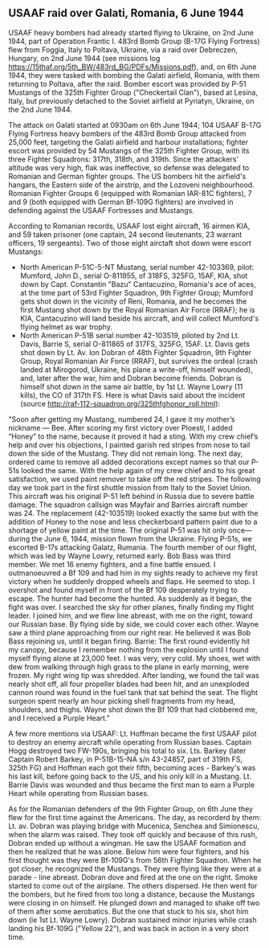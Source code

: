 ## USAAF raid over Galati, Romania, 6 June 1944

USAAF heavy bombers had already started flying to Ukraine, on 2nd June 1944, part of Operation Frantic I.
483rd Bomb Group (B-17G Flying Fortress) flew from Foggia, Italy to Poltava, Ukraine, via a raid over Debreczen, Hungary, on 2nd June 1944 (see missions log <https://15thaf.org/5th_BW/483rd_BG/PDFs/Missions.pdf>), and, on 6th June 1944, they were tasked with bombing the Galati airfield, Romania, with them returning to Poltava, after the raid. Bomber escort was provided by P-51 Mustangs of the 325th Fighter Group ("Checkertail Clan"), based at Lesina, Italy, but previously detached to the Soviet airfield at Pyriatyn, Ukraine, on the 2nd June 1944.

The attack on Galati started at 0930am on 6th June 1944; 104 USAAF B-17G Flying Fortress heavy bombers of the 483rd Bomb Group attacked from 25,000 feet, targeting the Galati airfield and harbour installations; fighter escort was provided by 54 Mustangs of the 325th Fighter Group, with its three Fighter Squadrons: 317th, 318th, and 319th. Since the attackers' altitude was very high, flak was ineffective, so defense was delegated to Romanian and German fighter groups. The US bombers hit the airfield's hangars, the Eastern side of the airstrip, and the Lozoveni neighbourhood. Romanian Fighter Groups 6 (equipped with Romanian IAR-81C fighters), 7 and 9 (both equipped with German Bf-109G fighters) are involved in defending against the USAAF Fortresses and Mustangs.

According to Romanian records, USAAF lost eight aircraft, 16 airmen KIA, and 59 taken prisoner (one captain, 24 second lieutenants, 23 warrant officers, 19 sergeants). Two of those eight airctaft shot down were escort Mustangs:

- North American P-51C-5-NT Mustang, serial number 42-103369, pilot: Mumford, John D., serial O-811955, of 318FS, 325FG, 15AF, KIA, shot down by Capt. Constantin "Bazu" Cantacuzino, Romania's ace of aces, at the time part of 53rd Fighter Squadron, 9th Fighter Group; Mumford gets shot down in the vicinity of Reni, Romania, and he becomes the first Mustang shot down by the Royal Romanian Air Force (RRAF); he is KIA, Cantacuzino will land beside his aircraft, and will collect Mumford's flying helmet as war trophy.
- North American P-51B serial number 42-103519, piloted by 2nd Lt. Davis, Barrie S, serial O-811865 of 317FS, 325FG, 15AF. Lt. Davis gets shot down by Lt. Av. Ion Dobran of 48th Fighter Squadron, 9th Fighter Group, Royal Romanian Air Force (RRAF), but survives the ordeal (crash landed at Mirogorod, Ukraine, his plane a write-off, himself wounded), and, later after the war, him and Dobran become friends. Dobran is himself shot down in the same air battle, by 1st Lt. Wayne Lowry (11 kills), the CO of 317th FS. Here is what Davis said about the incident (source <http://raf-112-squadron.org/325thfghonor_roll.html>):

"Soon after getting my Mustang, numbered 24,  I gave it my mother’s nickname — Bee. After scoring my first victory over Ploesti, I added “Honey” to the name, because it proved it had a sting. With my crew chief’s help and over his objections, I painted garish red stripes from nose to tail down the side of the Mustang. They did not remain long. The next day, ordered came to remove all added decorations except names so that our P-51s looked the same. With the help again of my crew chief and to his great satisfaction, we used paint remover to take off the red stripes. The following day we took part in the first shuttle mission from Italy to the Soviet Union. This aircraft was his original P-51 left behind in Russia due to severe battle damage. The squadron callsign was Mayfair and Barries aircraft number was 24. The replacement (42-103519)  looked exactly the same but with the addition of Honey to the nose and less checkerboard pattern paint due to a shortage of yellow paint at the time. The original P-51  was hit only once—during the June 6, 1944, mission flown from the Ukraine. Flying P-51s, we escorted B-17s attacking Galatz, Rumania. The fourth member of our flight, which was led by Wayne Lowry, returned early. Bob Bass was third member. We met 16 enemy fighters, and a fine battle ensued. I outmanoeuvred a Bf 109 and had him in my sights ready to achieve my first victory when he suddenly dropped wheels and flaps. He seemed to stop. I overshot and found myself in front of the Bf 109 desperately trying to escape. The hunter had become the hunted.
As suddenly as it began, the fight was over. I searched the sky for other planes, finally finding my flight leader. I joined him, and we flew line abreast, with me on the right, toward our Russian base. By flying side by side, we could cover each other. Wayne saw a third plane approaching from our right rear. He believed it was Bob Bass rejoining us, until it began firing. Barrie: The first round evidently hit my canopy, because I remember nothing from the explosion until I found myself flying alone at 23,000 feet. I was very, very cold. My shoes, wet with dew from walking through high grass to the plane in early morning, were frozen. My right wing tip was shredded. After landing, we found the tail was nearly shot off, all four propeller blades had been hit, and an unexploded cannon round was found in the fuel tank that sat behind the seat. The flight surgeon spent nearly an hour picking shell fragments from my head, shoulders, and thighs. Wayne shot down the Bf 109 that had clobbered me, and I received a Purple Heart."

A few more mentions via USAAF: Lt. Hoffman became the first USAAF pilot to destroy an enemy aircraft while operating from Russian bases. Captain Hogg destroyed two FW-190s, bringing his total to six. Lts. Barkey (later Captain Robert Barkey, in P-51B-15-NA s/n 43-24857, part of 319th FS, 325th FG) and Hoffman each got their fifth, becoming aces - Barkey's was his last kill, before going back to the US, and his only kill in a Mustang. Lt. Barrie Davis was wounded and thus became the first man to earn a Purple Heart while operating from Russian bases.

As for the Romanian defenders of the 9th Fighter Group, on 6th June they flew for the first time against the Americans. The day, as recorderd by them: Lt. av. Dobran was playing bridge with Mucenica, Senchea and Simionescu, when the alarm was raised. They took off quickly and because of this rush, Dobran ended up without a wingman. He saw the USAAF formation and then he realized that he was alone. Below him were four fighters, and his first thought was they were Bf-109G's from 56th Fighter Squadron. When he got closer, he recognized the Mustangs. They were flying like they were at a parade - line abreast. Dobran dove and fired at the one on the right. Smoke started to come out of the airplane. The others dispersed. He then went for the bombers, but he fired from too long a distance, because the Mustangs were closing in on himself. He plunged down and managed to shake off two of them after some aerobatics. But the one that stuck to his six, shot him down (ie 1st Lt. Wayne Lowry). Dobran sustained minor injuries while crash landing his Bf-109G ("Yellow 22"), and was back in action in a very short time.


